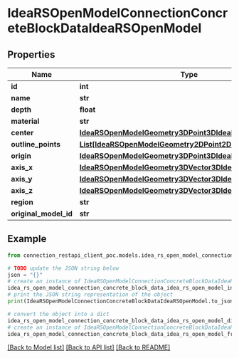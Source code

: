 # IdeaRSOpenModelConnectionConcreteBlockDataIdeaRSOpenModel


## Properties

Name | Type | Description | Notes
------------ | ------------- | ------------- | -------------
**id** | **int** |  | [optional] 
**name** | **str** |  | [optional] 
**depth** | **float** |  | [optional] 
**material** | **str** |  | [optional] 
**center** | [**IdeaRSOpenModelGeometry3DPoint3DIdeaRSOpenModel**](IdeaRSOpenModelGeometry3DPoint3DIdeaRSOpenModel.md) |  | [optional] 
**outline_points** | [**List[IdeaRSOpenModelGeometry2DPoint2DIdeaRSOpenModel]**](IdeaRSOpenModelGeometry2DPoint2DIdeaRSOpenModel.md) |  | [optional] 
**origin** | [**IdeaRSOpenModelGeometry3DPoint3DIdeaRSOpenModel**](IdeaRSOpenModelGeometry3DPoint3DIdeaRSOpenModel.md) |  | [optional] 
**axis_x** | [**IdeaRSOpenModelGeometry3DVector3DIdeaRSOpenModel**](IdeaRSOpenModelGeometry3DVector3DIdeaRSOpenModel.md) |  | [optional] 
**axis_y** | [**IdeaRSOpenModelGeometry3DVector3DIdeaRSOpenModel**](IdeaRSOpenModelGeometry3DVector3DIdeaRSOpenModel.md) |  | [optional] 
**axis_z** | [**IdeaRSOpenModelGeometry3DVector3DIdeaRSOpenModel**](IdeaRSOpenModelGeometry3DVector3DIdeaRSOpenModel.md) |  | [optional] 
**region** | **str** |  | [optional] 
**original_model_id** | **str** |  | [optional] 

## Example

```python
from connection_restapi_client_poc.models.idea_rs_open_model_connection_concrete_block_data_idea_rs_open_model import IdeaRSOpenModelConnectionConcreteBlockDataIdeaRSOpenModel

# TODO update the JSON string below
json = "{}"
# create an instance of IdeaRSOpenModelConnectionConcreteBlockDataIdeaRSOpenModel from a JSON string
idea_rs_open_model_connection_concrete_block_data_idea_rs_open_model_instance = IdeaRSOpenModelConnectionConcreteBlockDataIdeaRSOpenModel.from_json(json)
# print the JSON string representation of the object
print(IdeaRSOpenModelConnectionConcreteBlockDataIdeaRSOpenModel.to_json())

# convert the object into a dict
idea_rs_open_model_connection_concrete_block_data_idea_rs_open_model_dict = idea_rs_open_model_connection_concrete_block_data_idea_rs_open_model_instance.to_dict()
# create an instance of IdeaRSOpenModelConnectionConcreteBlockDataIdeaRSOpenModel from a dict
idea_rs_open_model_connection_concrete_block_data_idea_rs_open_model_from_dict = IdeaRSOpenModelConnectionConcreteBlockDataIdeaRSOpenModel.from_dict(idea_rs_open_model_connection_concrete_block_data_idea_rs_open_model_dict)
```
[[Back to Model list]](../README.md#documentation-for-models) [[Back to API list]](../README.md#documentation-for-api-endpoints) [[Back to README]](../README.md)


